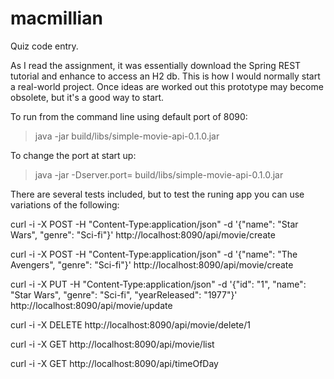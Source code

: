 # macmillian
Quiz code entry. 

As I read the assignment, it was essentially download the Spring REST tutorial and enhance to access an H2 db. This is how I would normally start a real-world project. Once ideas are worked out this prototype may become obsolete, but it's a good way to start.

To run from the command line using default port of 8090:
> java -jar build/libs/simple-movie-api-0.1.0.jar

To change the port at start up:
> java -jar -Dserver.port=<port> build/libs/simple-movie-api-0.1.0.jar

There are several tests included, but to test the runing app you can use variations of the following:

curl -i -X POST -H "Content-Type:application/json" -d '{"name": "Star Wars", "genre": "Sci-fi"}' http://localhost:8090/api/movie/create

curl -i -X POST -H "Content-Type:application/json" -d '{"name": "The Avengers", "genre": "Sci-fi"}' http://localhost:8090/api/movie/create

curl -i -X PUT -H "Content-Type:application/json" -d '{"id": "1", "name": "Star Wars", "genre": "Sci-fi", "yearReleased": "1977"}' http://localhost:8090/api/movie/update

curl -i -X DELETE  http://localhost:8090/api/movie/delete/1

curl -i -X GET  http://localhost:8090/api/movie/list

curl -i -X GET  http://localhost:8090/api/timeOfDay

